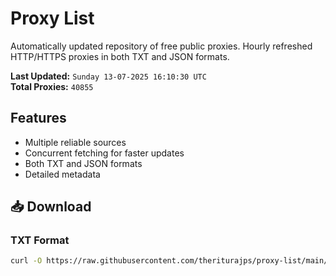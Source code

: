 # Proxy List

Automatically updated repository of free public proxies. Hourly refreshed HTTP/HTTPS proxies in both TXT and JSON formats.

**Last Updated:** `Sunday 13-07-2025 16:10:30 UTC`  
**Total Proxies:** `40855`

## Features
- Multiple reliable sources
- Concurrent fetching for faster updates
- Both TXT and JSON formats
- Detailed metadata

## 📥 Download

### TXT Format
```bash
curl -O https://raw.githubusercontent.com/theriturajps/proxy-list/main/proxies.txt